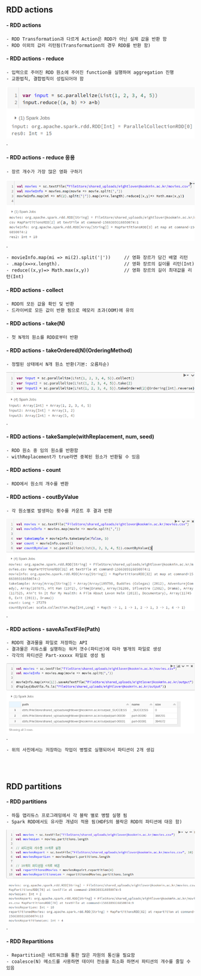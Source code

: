 <h2> RDD actions </h2>


#### - RDD actions
    - RDD Transformation과 다르게 Action은 RDD가 아닌 실제 값을 반환 함
    - RDD 이외의 값리 리턴됨(Transformation의 경우 RDD를 반환 함)

#### - RDD actions - reduce
    - 입력으로 주어진 RDD 원소에 주어진 function을 실행하여 aggregation 진행
    - 교환법칙, 결합법칙이 성립되어야 함

![Spark Core](https://github.com/daldalhada/bigdata/blob/main/images/spark/spark(10).png).


#### - RDD actions - reduce 응용
    - 장르 개수가 가장 많은 영화 구하기

![Spark Core](https://github.com/daldalhada/bigdata/blob/main/images/spark/spark(11).png).

    - movieInfo.map(mi => mi(2).split('|'))     // 영화 장르가 담긴 배열 리턴
    - .map(x=>x.length).                        // 영화 장르의 길이를 리턴(Int)
    - reduce((x,y)=> Math.max(x,y))             // 영화 장르의 길이 최대값을 리턴(Int)


#### - RDD actions - collect
    - RDD의 모든 값을 확인 및 반환
    - 드라이버로 모든 값이 반환 됨으로 메모리 초과(OOM)에 유의

#### - RDD actions - take(N)
    - 첫 N개의 원소를 RDD로부터 반환

#### - RDD actions - takeOrdered(N)(OrderingMethod)
    - 정렬된 상태에서 N개 원소 반환(기본: 오름차순)


![Spark Core](https://github.com/daldalhada/bigdata/blob/main/images/spark/spark(12).png).



#### - RDD actions - takeSample(withReplacement, num, seed)
    - RDD 원소 중 임의 원소를 반환함
    - withReplacement가 true라면 중복된 원소가 반환될 수 있음

#### - RDD actions - count
    - RDD에서 원소의 개수를 밴환

#### - RDD actions - coutByValue
    - 각 원소별로 발생하는 횟수를 카운트 후 결과 반환


![Spark Core](https://github.com/daldalhada/bigdata/blob/main/images/spark/spark(13).png).


#### - RDD actions - saveAsTextFile(Path)
    - RDD의 결과물을 파일로 저장하는 API
    - 결과물은 리듀스를 실행하는 워커 갯수(파티션)에 따라 별개의 파일로 생성
    - 각각의 파티션은 Part-xxxxx 파일로 생성 됨


![Spark Core](https://github.com/daldalhada/bigdata/blob/main/images/spark/spark(14).png).

    - 위의 사진에서는 저장하는 작업이 병렬로 실행되어서 파티션이 2개 생김


<br><br>

<h2> RDD partitions </h2>


#### - RDD partitions
    - 하둡 맵리듀스 프로그래밍에서 각 블락 별로 병렬 실행 됨
    - Spark RDD에서도 유사한 개념이 적용 됨(HDFS의 블락은 RDD의 파티션에 대응 함)

![Spark Core](https://github.com/daldalhada/bigdata/blob/main/images/spark/spark(15).png).


#### - RDD Repartitions
    - Repartition은 네트워크를 통한 많은 자원의 통신을 필요함
    - coalesce(N) 메소드를 사용하면 데이터 전송을 최소화 하면서 파티션의 개수를 줄일 수 있음